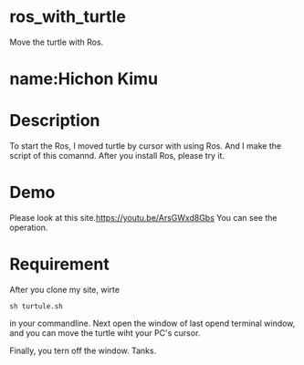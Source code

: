 # ros_with_turtle
Move the turtle with Ros.

name:Hichon Kimu  
====

# Description
To start the Ros, I moved turtle by cursor with using Ros. And I make the script of this comannd.
After you install Ros, please try it.
# Demo
Please look at this site.https://youtu.be/ArsGWxd8Gbs You can see the operation.  


# Requirement
After you clone my site, wirte

    sh turtule.sh

in your commandline. Next open the window of last opend terminal window, and you can move
the turtle wiht your PC's cursor.

Finally, you tern off the window.
Tanks.

